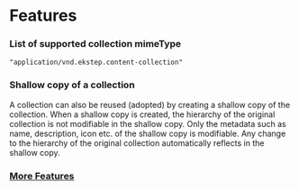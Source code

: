 # Features

### List of supported collection mimeType

```
"application/vnd.ekstep.content-collection"
```

### Shallow copy of a collection

A collection can also be reused (adopted) by creating a shallow copy of the collection. When a shallow copy is created, the hierarchy of the original collection is not modifiable in the shallow copy. Only the metadata such as name, description, icon etc. of the shallow copy is modifiable. Any change to the hierarchy of the original collection automatically reflects in the shallow copy.

### [More Features](../content-apis/features.md)
